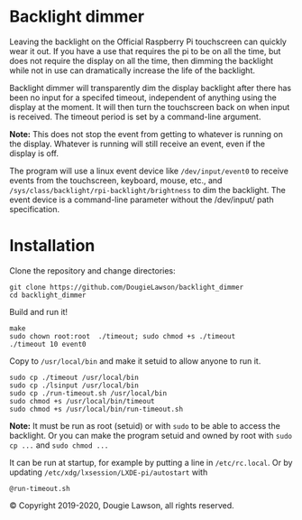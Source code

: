 # Backlight dimmer
Leaving the backlight on the Official Raspberry Pi touchscreen can quickly wear it out.  If you have a use that requires the pi to be on all the time, but does not require the display on all the time, then dimming the backlight while not in use can dramatically increase the life of the backlight.

Backlight dimmer will transparently dim the display backlight after there has been no input for a specifed timeout, independent of anything using the display at the moment. It will then turn the touchscreen back on when input is received. The timeout period is set by a command-line argument.

**Note:** This does not stop the event from getting to whatever is running on the display. Whatever is running will still receive an event, even if the display
is off.

The program will use a linux event device like `/dev/input/event0` to receive events from the touchscreen, keyboard, mouse, etc., and `/sys/class/backlight/rpi-backlight/brightness` to dim the backlight. The event device is a command-line parameter without the /dev/input/ path specification.

# Installation

Clone the repository and change directories:
```
git clone https://github.com/DougieLawson/backlight_dimmer
cd backlight_dimmer
```

Build and run it!
```
make
sudo chown root:root  ./timeout; sudo chmod +s ./timeout
./timeout 10 event0
```

Copy to `/usr/local/bin` and make it setuid to allow anyone to run it.
```
sudo cp ./timeout /usr/local/bin
sudo cp ./lsinput /usr/local/bin
sudo cp ./run-timeout.sh /usr/local/bin
sudo chmod +s /usr/local/bin/timeout
sudo chmod +s /usr/local/bin/run-timeout.sh
```

**Note:** It must be run as root (setuid) or with `sudo` to be able to access the backlight. Or you can make the program setuid and owned by root with `sudo cp ...` and `sudo chmod ...`

It can be run at startup, for example by putting a line in 
`/etc/rc.local`. Or by updating `/etc/xdg/lxsession/LXDE-pi/autostart` with 
```
@run-timeout.sh
```

&copy; Copyright 2019-2020, Dougie Lawson, all rights reserved.
